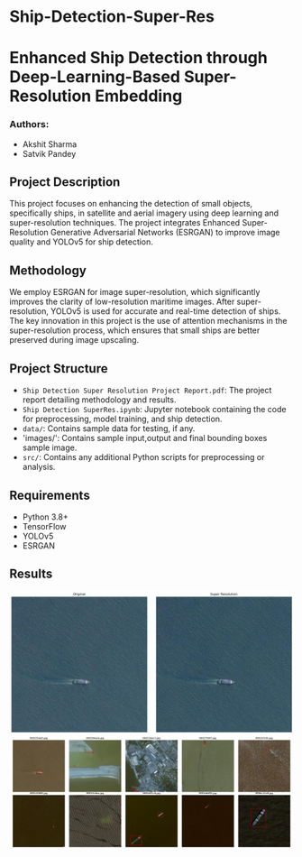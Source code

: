 # Ship-Detection-Super-Res

# Enhanced Ship Detection through Deep-Learning-Based Super-Resolution Embedding

### Authors:
- Akshit Sharma
- Satvik Pandey

## Project Description
This project focuses on enhancing the detection of small objects, specifically ships, in satellite and aerial imagery using deep learning and super-resolution techniques. The project integrates Enhanced Super-Resolution Generative Adversarial Networks (ESRGAN) to improve image quality and YOLOv5 for ship detection.

## Methodology
We employ ESRGAN for image super-resolution, which significantly improves the clarity of low-resolution maritime images. After super-resolution, YOLOv5 is used for accurate and real-time detection of ships. The key innovation in this project is the use of attention mechanisms in the super-resolution process, which ensures that small ships are better preserved during image upscaling.

## Project Structure
- `Ship Detection Super Resolution Project Report.pdf`: The project report detailing methodology and results.
- `Ship Detection SuperRes.ipynb`: Jupyter notebook containing the code for preprocessing, model training, and ship detection.
- `data/`: Contains sample data for testing, if any.
- 'images/': Contains sample input,output and final bounding boxes sample image.
- `src/`: Contains any additional Python scripts for preprocessing or analysis.

## Requirements
- Python 3.8+
- TensorFlow 
- YOLOv5
- ESRGAN

## Results
![Original vs Super-Resolution](images/output/side_by_side.jpg)
![YOLO Bounding Boxes](images/output/final_bb.jpg)


